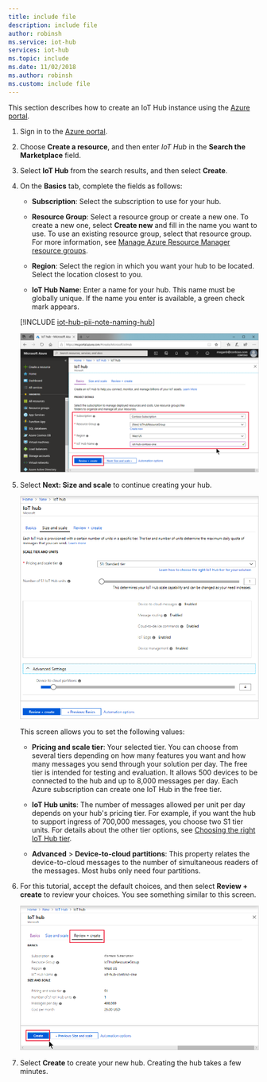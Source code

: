 ```yaml
---
title: include file
description: include file
author: robinsh
ms.service: iot-hub
services: iot-hub
ms.topic: include
ms.date: 11/02/2018
ms.author: robinsh
ms.custom: include file
---
```


This section describes how to create an IoT Hub instance using the [Azure portal](https://portal.azure.com).

1. Sign in to the [Azure portal](https://portal.azure.com).

1. Choose **Create a resource**, and then enter *IoT Hub* in the **Search the Marketplace** field.

1. Select **IoT Hub** from the search results, and then select **Create**.

1. On the **Basics** tab, complete the fields as follows:

   * **Subscription**: Select the subscription to use for your hub.

   * **Resource Group**: Select a resource group or create a new one. To create a new one, select **Create new** and fill in the name you want to use. To use an existing resource group, select that resource group. For more information, see [Manage Azure Resource Manager resource groups](../articles/azure-resource-manager/manage-resource-groups-portal.md).

   * **Region**: Select the region in which you want your hub to be located. Select the location closest to you.

   * **IoT Hub Name**: Enter a name for your hub. This name must be globally unique. If the name you enter is available, a green check mark appears.

   [!INCLUDE [iot-hub-pii-note-naming-hub](iot-hub-pii-note-naming-hub.md)]

   ![Create a hub in the Azure portal](./media/iot-hub-include-create-hub/iot-hub-create-screen-basics-vs2019.png)

1. Select **Next: Size and scale** to continue creating your hub.

   ![Set the size and scale for a new hub using the Azure portal](./media/iot-hub-include-create-hub/iot-hub-create-screen-size-scale.png)

    This screen allows you to set the following values:

    * **Pricing and scale tier**: Your selected tier. You can choose from several tiers depending on how many features you want and how many messages you send through your solution per day. The free tier is intended for testing and evaluation. It allows 500 devices to be connected to the hub and up to 8,000 messages per day. Each Azure subscription can create one IoT Hub in the free tier.

    * **IoT Hub units**: The number of messages allowed per unit per day depends on your hub's pricing tier. For example, if you want the hub to support ingress of 700,000 messages, you choose two S1 tier units.
    For details about the other tier options, see [Choosing the right IoT Hub tier](../articles/iot-hub/iot-hub-scaling.md).

    * **Advanced** > **Device-to-cloud partitions**: This property relates the device-to-cloud messages to the number of simultaneous readers of the messages. Most hubs only need four partitions.

1. For this tutorial, accept the default choices, and then select **Review + create** to review your choices. You see something similar to this screen.

   ![Review information for creating the new hub](./media/iot-hub-include-create-hub/iot-hub-create-review-vs2019.png)

1. Select **Create** to create your new hub. Creating the hub takes a few minutes.
